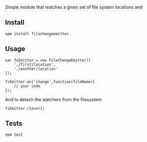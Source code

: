 Simple module that watches a given set of file system locations and 

Install
-------

	npm install filechangeemitter
	
Usage
-----

	var fsEmitter = new FileChangeEmitter([
		'./first/location',
		'./another/location'
	]);
		
	fsEmitter.on('change',function(fileName){
		// your code
	});

And to detach the watchers from the filesystem:

	fsEmitter.close();

Tests
-----

	npm test
